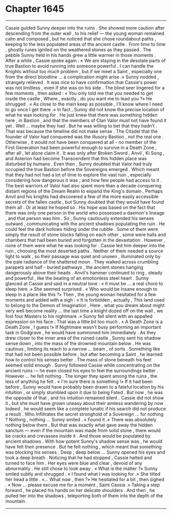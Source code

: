 
# Chapter 1645


---

Cassie gulded Sunny deeper into the ruins . She showed more caution after descending from the outer wall , to his relief — the young woman remained calm and composed , but he noticed that she chose roundabout paths , keeping to the less populated areas of the ancient castle .
From time to time , ghostly runes ignited on the weathered stones as they passed . The pebble Sunny held in his hands grew a little warmer in those moments .
After a while , Cassie spoke again :
« We are staying in the desolate parts of true Bastion to avoid running into someone powerful . I can handle the Knights without too much problem , but if we meet a Saint , especially one from the direct bloodline … a complication might arise .»
Sunny nodded , strangely relieved . It was nice to have confirmation that Cassie's power was not limitless , even if she was on his side .
The blind seer lingered for a few moments , then asked :
« You only told me that you needed to get inside the castle , Where , exactly , do you want me to lead you ?»
He shrugged .
« As close to the main keep as possible , I'll know where I need to go once I get there .»
In fact , Sunny did not know the precise location of what he was looking for . He just knew that there was something hidden here , in Bastion , and that the members of Clan Valor must not have found it yet . Well … maybe they had . But he was willing to bet that they hadn't .
That was because the timeline did not make sense . The Citadel that the founder of Valor had conquered was the illusory Bastion , not the real one . Otherwise , it would not have been conquered at all - no member of the First Generation had been powerful enough to survive in a Death Zone , after all , let alone claim it .
It was only after Broken Sword , Anvil , Ki Song , and Asterion had become Transcendent that this hidden place was disturbed by humans . Even then , Sunny doubted that Valor had truly occupied the true Bastion before the Sovereigns emerged .
Which meant that they had not had a lot of time to explore the vast ruin , especially considering how dangerous it was , and how few people had access to it . The best warriors of Valor had also spent more than a decade conquering distant regions of the Dream Realm to expand the King's domain .
Perhaps Anvil and his knights had discovered a few of the more easily accessible secrets of the fallen castle , but Sunny doubted that they would have found them all . Or at least he hoped so .
His hope was based on the fact that there was only one person in the world who possessed a daemon's lineage , and that person was him .
So , Sunny cautiously extended his senses outward , communicating with the ancient shadows populating the ruin . He could feel the dark hollows hiding under the rubble . Some of them were simply the result of stone blocks falling on each other , some were halls and chambers that had been buried and forgotten in the devastation .
However , none of them were what he was looking for .
Cassie led him deeper into the ruin , choosing the most deserted paths . Neither of them needed a source light to walk , so their passage was quiet and unseen , illuminated only by the pale radiance of the shattered moon . They walked across crumbling parapets and half - buried pathways , the ancient stones hanging dangerously above their heads .
Anvil's hammer continued to ring , steady and powerful , like the beating of an emotionless steel heart .
Sunny glanced at Cassie and said in a neutral tone :
« It must be … a real chore to sleep here .»
She seemed surprised .
« Who would be insane enough to sleep in a place like this ?»
Then , the young woman hesitated for a few moments and added with a sigh :
« It is forbidden , actually , This land used to belong to the Demon of Imagination , Here , what you dream about might very well become reality … the last time a knight dozed off on the wall , we fost four Masters to his nightmare .»
Sunny fell silent with an appalled expression on his face . That was a little bit too much .
« A Death Zone is a Death Zone , I guess !»
If Nightmare wasn't busy performing an important task in Godgrave , he would have summoned him immediately .
As they drew closer to the inner area of the ruined castle , Sunny sent his shadow sense down , into the mass of the drowned mountain below . He was cautious , limiting its reach to a narrow … beam , of sorts . Something like that had not been possible before , but after becoming a Saint , he learned how to control his senses better .
The mass of stone beneath his feet seemed solid enough . Sunny followed Cassie while concentrating on the ancient ruins — he even closed his eyes to feel the surroundings better .
However … he felt nothing .
The longer they spent among the ruins , the less of anything he felt .
« I'm sure there is something !»
If it had been before , Sunny would have probably been drawn to a fateful location by his intuition , or simply stumbled upon it due to being Fated . But now , he was the opposite of that , and his intuition remained silent .
Cassie did not show it , but she must have grown uneasy about their aimless wandering by now . Indeed , he would seem like a complete lunatic if his search did not produce a result . Who Infiltrates the secret stronghold of a Sovereign … for nothing ?
Nothing , nothing …
Sunny smiled .
« Found it .»
There was absolutely nothing below them . But that was exactly what gave away the hidden sanctum — even if the mountain was made from solid stone , there would be cracks and crevasses inside it . And those would be populated by ancient shadows .
With how potent Sunny's shadow sense was , he would have felt their presence .
But he felt nothing , which meant that something was blocking his senses .
Deep , deep below …
Sunny opened his eyes and took a deep breath . Noticing that he had stopped , Cassie halted and turned to face him .
Her eyes were blue and clear , devoid of any abnormality . He still chose to look away .
« What is the matter ?»
Sunny smiled subtly and shrugged .
« I found what I was looking for .»
She tilted her head a little .
«… What now , then ?»
He hesitated for a bit , then sighed .
« Now … please excuse me for a moment , Saint Cassia .»
Taking a step forward , he placed his hands on her delicate shoulders .
And then , he pulled her into the shadows , teleporting both of them into the depth of the mountain .

---

